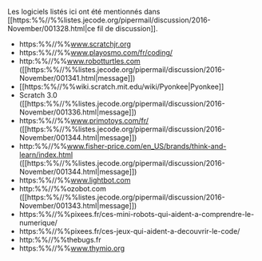 Les logiciels listés ici ont été mentionnés dans [[https:%%//%%listes.jecode.org/pipermail/discussion/2016-November/001328.html|ce fil de discussion]].

  * https:%%//%%www.scratchjr.org
  * https:%%//%%www.playosmo.com/fr/coding/
  * http:%%//%%www.robotturtles.com ([[https:%%//%%listes.jecode.org/pipermail/discussion/2016-November/001341.html|message]])
  * [[https:%%//%%wiki.scratch.mit.edu/wiki/Pyonkee|Pyonkee]]
  * Scratch 3.0 ([[https:%%//%%listes.jecode.org/pipermail/discussion/2016-November/001336.html|message]])
  * https:%%//%%www.primotoys.com/fr/ ([[https:%%//%%listes.jecode.org/pipermail/discussion/2016-November/001344.html|message]])
  * http:%%//%%www.fisher-price.com/en_US/brands/think-and-learn/index.html ([[https:%%//%%listes.jecode.org/pipermail/discussion/2016-November/001344.html|message]])
  * https:%%//%%www.lightbot.com
  * http:%%//%%ozobot.com ([[https:%%//%%listes.jecode.org/pipermail/discussion/2016-November/001343.html|message]])
  * https:%%//%%pixees.fr/ces-mini-robots-qui-aident-a-comprendre-le-numerique/
  * https:%%//%%pixees.fr/ces-jeux-qui-aident-a-decouvrir-le-code/
  * http:%%//%%thebugs.fr
  * https:%%//%%www.thymio.org
